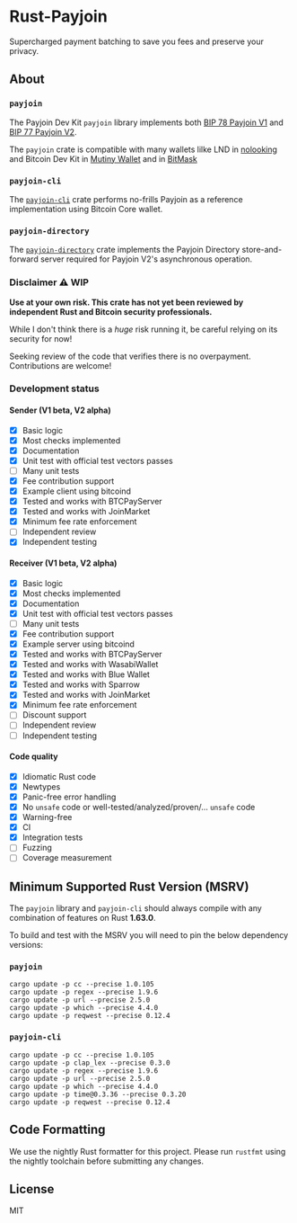 # Rust-Payjoin

Supercharged payment batching to save you fees and preserve your privacy.

## About

### `payjoin`

The Payjoin Dev Kit `payjoin` library implements both [BIP 78 Payjoin V1](https://github.com/shesek/bips/blob/master/bip-0078.mediawiki) and [BIP 77 Payjoin V2](https://github.com/bitcoin/bips/pull/1483).

The `payjoin` crate is compatible with many wallets lilke LND in [nolooking](https://github.com/chaincase-app/nolooking) and Bitcoin Dev Kit in [Mutiny Wallet](https://github.com/MutinyWallet/mutiny-node) and in [BitMask](https://github.com/diba-io/bitmask-core)

### `payjoin-cli`

The [`payjoin-cli`](https://github.com/payjoin/rust-payjoin/tree/main/payjoin-cli) crate performs no-frills Payjoin as a reference implementation using Bitcoin Core wallet.

### `payjoin-directory`

The [`payjoin-directory`](https://github.com/payjoin/rust-payjoin/tree/main/payjoin-directory) crate implements the Payjoin Directory store-and-forward server required for Payjoin V2's asynchronous operation.

### Disclaimer ⚠️ WIP

**Use at your own risk. This crate has not yet been reviewed by independent Rust and Bitcoin security professionals.**

While I don't think there is a *huge* risk running it, be careful relying on its security for now!

Seeking review of the code that verifies there is no overpayment. Contributions are welcome!

### Development status

#### Sender (V1 beta, V2 alpha)

- [x] Basic logic
- [x] Most checks implemented
- [x] Documentation
- [x] Unit test with official test vectors passes
- [ ] Many unit tests
- [x] Fee contribution support
- [x] Example client using bitcoind
- [x] Tested and works with BTCPayServer
- [x] Tested and works with JoinMarket
- [x] Minimum fee rate enforcement
- [ ] Independent review
- [x] Independent testing

#### Receiver (V1 beta, V2 alpha)

- [x] Basic logic
- [x] Most checks implemented
- [x] Documentation
- [x] Unit test with official test vectors passes
- [ ] Many unit tests
- [x] Fee contribution support
- [x] Example server using bitcoind
- [x] Tested and works with BTCPayServer
- [x] Tested and works with WasabiWallet
- [x] Tested and works with Blue Wallet
- [x] Tested and works with Sparrow
- [x] Tested and works with JoinMarket
- [x] Minimum fee rate enforcement
- [ ] Discount support
- [ ] Independent review
- [ ] Independent testing

#### Code quality

- [x] Idiomatic Rust code
- [x] Newtypes
- [x] Panic-free error handling
- [x] No `unsafe` code or well-tested/analyzed/proven/... `unsafe` code
- [x] Warning-free
- [x] CI
- [x] Integration tests
- [ ] Fuzzing
- [ ] Coverage measurement

## Minimum Supported Rust Version (MSRV)

The `payjoin` library and `payjoin-cli` should always compile with any combination of features on Rust **1.63.0**.

To build and test with the MSRV you will need to pin the below dependency versions:

### `payjoin`

```shell
cargo update -p cc --precise 1.0.105
cargo update -p regex --precise 1.9.6
cargo update -p url --precise 2.5.0
cargo update -p which --precise 4.4.0
cargo update -p reqwest --precise 0.12.4
```

### `payjoin-cli`

```shell
cargo update -p cc --precise 1.0.105
cargo update -p clap_lex --precise 0.3.0
cargo update -p regex --precise 1.9.6
cargo update -p url --precise 2.5.0
cargo update -p which --precise 4.4.0
cargo update -p time@0.3.36 --precise 0.3.20
cargo update -p reqwest --precise 0.12.4
```

## Code Formatting

We use the nightly Rust formatter for this project. Please run `rustfmt` using the nightly toolchain before submitting any changes.

## License

MIT

